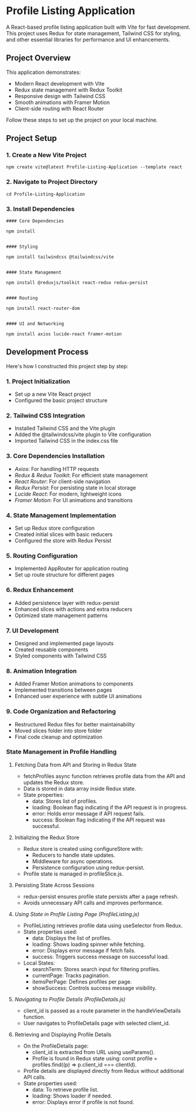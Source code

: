 # Profile Listing Application

A React-based profile listing application built with Vite for fast development. This project uses Redux for state management, Tailwind CSS for styling, and other essential libraries for performance and UI enhancements.

## Project Overview

This application demonstrates:
- Modern React development with Vite
- Redux state management with Redux Toolkit
- Responsive design with Tailwind CSS
- Smooth animations with Framer Motion
- Client-side routing with React Router


Follow these steps to set up the project on your local machine.  

## Project Setup  

### 1. Create a New Vite Project  
```
npm create vite@latest Profile-Listing-Application --template react
```

### 2. Navigate to Project Directory  
```
cd Profile-Listing-Application
```

### 3. Install Dependencies  
```
#### Core Dependencies  

npm install


#### Styling  

npm install tailwindcss @tailwindcss/vite


#### State Management  

npm install @reduxjs/toolkit react-redux redux-persist


#### Routing  

npm install react-router-dom


#### UI and Networking  

npm install axios lucide-react framer-motion
```

## Development Process

Here's how I constructed this project step by step:

### 1. Project Initialization
- Set up a new Vite React project
- Configured the basic project structure

### 2. Tailwind CSS Integration
- Installed Tailwind CSS and the Vite plugin
- Added the @tailwindcss/vite plugin to Vite configuration
- Imported Tailwind CSS in the index.css file

### 3. Core Dependencies Installation
- *Axios*: For handling HTTP requests
- *Redux & Redux Toolkit*: For efficient state management
- *React Router*: For client-side navigation
- *Redux Persist*: For persisting state in local storage
- *Lucide React*: For modern, lightweight icons
- *Framer Motion*: For UI animations and transitions

### 4. State Management Implementation
- Set up Redux store configuration
- Created initial slices with basic reducers
- Configured the store with Redux Persist

### 5. Routing Configuration
- Implemented AppRouter for application routing
- Set up route structure for different pages

### 6. Redux Enhancement
- Added persistence layer with redux-persist
- Enhanced slices with actions and extra reducers
- Optimized state management patterns

### 7. UI Development
- Designed and implemented page layouts
- Created reusable components
- Styled components with Tailwind CSS

### 8. Animation Integration
- Added Framer Motion animations to components
- Implemented transitions between pages
- Enhanced user experience with subtle UI animations

### 9. Code Organization and Refactoring
- Restructured Redux files for better maintainability
- Moved slices folder into store folder
- Final code cleanup and optimization


### State Management in Profile Handling

1. Fetching Data from API and Storing in Redux State

   - fetchProfiles async function retrieves profile data from the API and updates the Redux store.
   - Data is stored in data array inside Redux state.
   - State properties:
     - data: Stores list of profiles.
     - loading: Boolean flag indicating if the API request is in progress.
     - error: Holds error message if API request fails.
     - success: Boolean flag indicating if the API request was successful.

2. Initializing the Redux Store

   - Redux store is created using configureStore with:
     - Reducers to handle state updates.
     - Middleware for async operations.
     - Persistence configuration using redux-persist.
   - Profile state is managed in profileSlice.js.

3. Persisting State Across Sessions

   - redux-persist ensures profile state persists after a page refresh.
   - Avoids unnecessary API calls and improves performance.

4. _Using State in Profile Listing Page (ProfileListing.js)_

   - ProfileListing retrieves profile data using useSelector from Redux.
   - State properties used:
     - data: Displays the list of profiles.
     - loading: Shows loading spinner while fetching.
     - error: Displays error message if fetch fails.
     - success: Triggers success message on successful load.
   - Local States:
     - searchTerm: Stores search input for filtering profiles.
     - currentPage: Tracks pagination.
     - itemsPerPage: Defines profiles per page.
     - showSuccess: Controls success message visibility.

5. _Navigating to Profile Details (ProfileDetails.js)_

   - client_id is passed as a route parameter in the handleViewDetails function.
   - User navigates to ProfileDetails page with selected client_id.

6. Retrieving and Displaying Profile Details
   - On the ProfileDetails page:
     - client_id is extracted from URL using useParams().
     - Profile is found in Redux state using: const profile = profiles.find((p) => p.client_id === clientId).
   - Profile details are displayed directly from Redux without additional API calls.
   - State properties used:
     - data: To retrieve profile list.
     - loading: Shows loader if needed.
     - error: Displays error if profile is not found.
